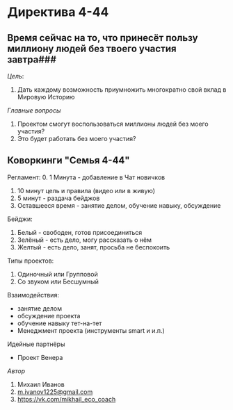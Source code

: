 # Директива 4-44

## Время сейчас на то, что принесёт пользу миллиону людей без твоего участия завтра###

*Цель*: 
1. Дать каждому возможность приумножить многократно свой вклад в Мировую Историю

*Главные вопросы*
1. Проектом смогут воспользоваться миллионы людей без моего участия?
2. Это будет работать без моего участия?

## Коворкинги "Семья 4-44"
Регламент:
0. 1 Минута - добавление в Чат новичков
1. 10 минут цель и правила (видео или в живую)
2. 5 минут - раздача бейджов
3. Оставшееся время - занятие делом, обучение навыку, обсуждение

Бейджи:
1. Белый - свободен, готов присоединиться
2. Зелёный - есть дело, могу рассказать о нём
3. Желтый - есть дело, занят, просьба не беспокоить

Типы проектов:
1. Одиночный или Групповой
2. Со звуком или Бесшумный

Взаимодействия:
- занятие делом
- обсуждение проекта
- обучение навыку тет-на-тет
- Менеджмент проекта (инструменты smart и и.п.)




Идейные партнёры
- Проект Венера


*Автор*
1. Михаил Иванов
2. m.ivanov1225@gmail.com
3. https://vk.com/mikhail_eco_coach
